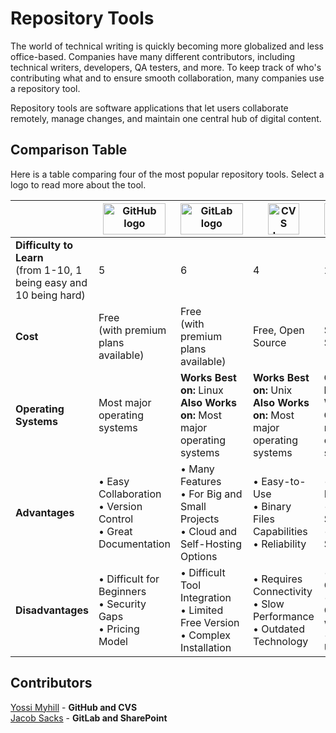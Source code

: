 # Repository Tools
The world of technical writing is quickly becoming more globalized and less office-based. Companies have many different contributors, including technical writers, developers, QA testers, and more. To keep track of who's contributing what and to ensure smooth collaboration, many companies use a repository tool.  

Repository tools are software applications that let users collaborate remotely, manage changes, and maintain one central hub of digital content.

## Comparison Table
Here is a table comparing four of the most popular repository tools. Select a logo to read more about the tool.

|                                                                   | <a href="GitHub.md"><img src= "https://th.bing.com/th?id=OIP.fqZ9-PPqcG_cm0k3JfoINQAAAA&w=333&h=187&c=8&rs=1&qlt=90&o=6&pid=3.1&rm=2)" alt="GitHub logo" width=100px height=50px align="middle" ></a>                  | <a href="GitLab.md"><img src= "https://th.bing.com/th/id/R.86ec19e4be82a5b0a590ae8ce076401a?rik=CvQdJhDFDDsNmQ&pid=ImgRaw&r=0"  alt= "GitLab logo" width=100px height=50px align="middle"/></a>               | <a href="CVS.md"><img src= "https://images.assetsdelivery.com/compings_v2/dizanna/dizanna2107/dizanna210701805.jpg" alt="CVS logo" width=50px height=50px align="middle"/></a>                       |  <a href="SharePoint.md"><img src="https://www.logolynx.com/images/logolynx/s_14/14b68835d0ab084e546d250720b462c8.png" alt="Sharepoint logo" width=100px height=50px align="middle"/></a>                  |
|-------------------------------------------------------------------|---------------------------|---------------------------|---------------------------|---------------------------|
| **Difficulty to Learn** <br>(from 1-10, 1 being easy and 10 being hard)| 5                         | 6                         | 4                         | 2                         |
| **Cost**                                                              | Free <br>(with premium plans available)                         | Free <br>(with premium plans available)                         | Free, Open Source                       | $6/month to $22/month                         |
| **Operating Systems**                                                       | Most major operating systems                        | **Works Best on:** Linux<br>**Also Works on:** Most major operating systems                        | **Works Best on:** Unix<br>**Also Works on:** Most major operating systems                        | **On-Premises:** Windows OS<br> **Cloud:** All major operating systems                        |
| **Advantages**                                                        | &bull; Easy Collaboration<br> &bull; Version Control<br> &bull; Great Documentation | &bull; Many Features<br> &bull; For Big and Small Projects<br> &bull; Cloud and Self-Hosting Options | &bull; Easy-to-Use<br> &bull; Binary Files Capabilities<br> &bull; Reliability | &bull; Microsoft Integration<br> &bull; Powerful Search <br> &bull; Strong Security|
| **Disadvantages**                                                     | &bull; Difficult for Beginners<br> &bull; Security Gaps<br> &bull; Pricing Model| &bull; Difficult Tool Integration<br> &bull; Limited Free Version<br> &bull; Complex Installation| &bull; Requires Connectivity<br> &bull; Slow Performance<br> &bull; Outdated Technology | &bull; No Free Option <br> &bull; Less Compatible with Code <br> &bull; Single-User Editing |

## Contributors
[Yossi Myhill](https://www.linkedin.com/in/yossi-myhill-320027163) - **GitHub and CVS**  
[Jacob Sacks](https://sacksjacob.wixsite.com/home) - **GitLab and SharePoint**
